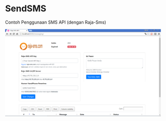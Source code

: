 # SendSMS
Contoh Penggunaan SMS API (dengan Raja-Sms)

<img src='https://github.com/aghanathan/SendSMS/blob/master/preview.png'/>
